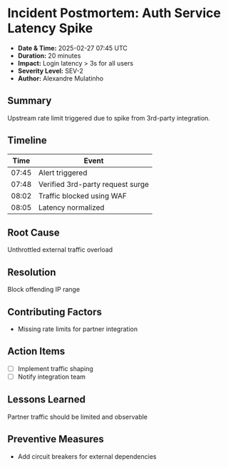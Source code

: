 # Incident Postmortem: Auth Service Latency Spike
- **Date & Time:** 2025-02-27 07:45 UTC
- **Duration:** 20 minutes
- **Impact:** Login latency > 3s for all users
- **Severity Level:** SEV-2
- **Author:** Alexandre Mulatinho 

## Summary
Upstream rate limit triggered due to spike from 3rd-party integration.

## Timeline
| Time | Event |
|------|-------|
| 07:45 | Alert triggered |
| 07:48 | Verified 3rd-party request surge |
| 08:02 | Traffic blocked using WAF |
| 08:05 | Latency normalized |

## Root Cause
Unthrottled external traffic overload

## Resolution
Block offending IP range

## Contributing Factors
- Missing rate limits for partner integration

## Action Items
- [ ] Implement traffic shaping
- [ ] Notify integration team

## Lessons Learned
Partner traffic should be limited and observable

## Preventive Measures
- Add circuit breakers for external dependencies